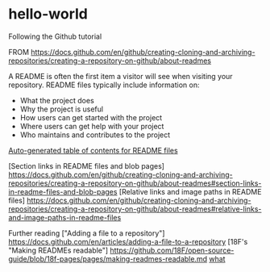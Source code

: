 # hello-world
Following the Github tutorial

FROM
https://docs.github.com/en/github/creating-cloning-and-archiving-repositories/creating-a-repository-on-github/about-readmes


A README is often the first item a visitor will see when visiting your repository. README files typically include information on:

- What the project does
- Why the project is useful
- How users can get started with the project
- Where users can get help with your project
- Who maintains and contributes to the project

[Auto-generated table of contents for README files](https://docs.github.com/en/github/creating-cloning-and-archiving-repositories/creating-a-repository-on-github/about-readmes#auto-generated-table-of-contents-for-readme-files)



[Section links in README files and blob pages]
  https://docs.github.com/en/github/creating-cloning-and-archiving-repositories/creating-a-repository-on-github/about-readmes#section-links-in-readme-files-and-blob-pages
[Relative links and image paths in README files]
  https://docs.github.com/en/github/creating-cloning-and-archiving-repositories/creating-a-repository-on-github/about-readmes#relative-links-and-image-paths-in-readme-files

Further reading
["Adding a file to a repository"]
  https://docs.github.com/en/articles/adding-a-file-to-a-repository
[18F's "Making READMEs readable"]
  https://github.com/18F/open-source-guide/blob/18f-pages/pages/making-readmes-readable.md
[what](getcomics.info)
